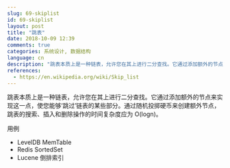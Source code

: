 ```yaml
---
slug: 69-skiplist
id: 69-skiplist
layout: post
title: "跳表"
date: 2018-10-09 12:39
comments: true
categories: 系统设计, 数据结构
language: cn
description: "跳表本质上是一种链表，允许您在其上进行二分查找。它通过添加额外的节点来实现这一点，使您能够‘跳过’链表的某些部分。LevelDB MemTable、Redis SortedSet 和 Lucene 倒排索引都使用了这种结构。"
references:
  - https://en.wikipedia.org/wiki/Skip_list
---
```


跳表本质上是一种链表，允许您在其上进行二分查找。它通过添加额外的节点来实现这一点，使您能够‘跳过’链表的某些部分。通过随机投掷硬币来创建额外节点，跳表的搜索、插入和删除操作的时间复杂度应为 O(logn)。

用例

- LevelDB MemTable
- Redis SortedSet
- Lucene 倒排索引